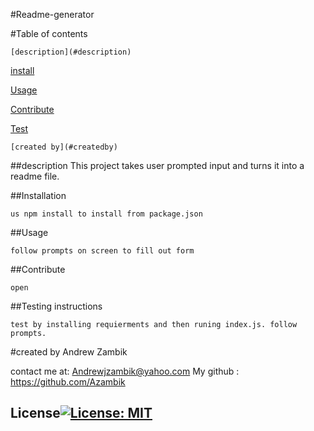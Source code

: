 #Readme-generator

 #Table of contents

    [description](#description)
    
  [install](#installation)
  
    
  [Usage](#usage)
   
    
  [Contribute](#contribute)
  
    
  [Test](#testing)
  
    [created by](#createdby)
  
##description <a name="description"></a>
This project takes user prompted input and turns it into a readme file.

  ##Installation <a name="installation"></a>
  
    us npm install to install from package.json
  
  

  ##Usage <a name="usage"></a>
  
    follow prompts on screen to fill out form
  
  

  ##Contribute <a name="contribute"></a>
  
    open
  
  

  ##Testing instructions <a name="testing"></a>
  
    test by installing requierments and then runing index.js. follow prompts.
  
  
#created by <a name="createdby"></a>
Andrew Zambik
    
 contact me at: Andrewjzambik@yahoo.com
 My github : https://github.com/Azambik
## License[![License: MIT](https://img.shields.io/badge/License-MIT-yellow.svg)](https://opensource.org/licenses/MIT)
    
   


